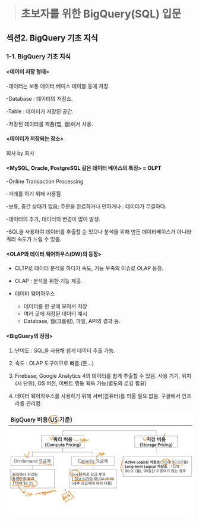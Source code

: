 ># 초보자를 위한 BigQuery(SQL) 입문
## 섹션2. BigQuery 기초 지식
### 1-1. BigQuery 기초 지식
#### <데이터 저장 형태>

-데이터는 보통 데이터 베이스 테이블 등에 저장.

-Database : 데이터의 저장소.

-Table : 데이터가 저장된 공간.

-저장된 데이터를 제품(앱, 웹)에서 사용.


#### <데이터가 저장되는 장소>

회사 by 회사


#### <MySQL, Oracle, PostgreSQL 같은 데이터 베이스의 특징> = OLPT

-Online Transaction Processing

-거래를 하기 위해 사용됨

-보류, 중간 상태가 없음; 주문을 완료하거나 안하거나 : 데이터가 무결하다.

-데이터의 추가, 데이터의 변경이 많이 발생.

-SQL을 사용하여 데이터를 추출할 순 있으나 분석을 위해 만든 데이터베이스가 아니라 쿼리 속도가 느릴 수 있음.

#### <OLAP와 데이터 웨어하우스(DW)의 등장>

* OLTP로 데이터 분석을 하다가 속도, 기능 부족의 이슈로 OLAP 등장.

* OLAP : 분석을 위한 기능 제공.

* 데이터 웨어하우스 
   - 데이터를 한 곳에 모아서 저장
   - 여러 곳에 저장된 데이터 예시
   - Database, 웹(크롤링), 파일, API의 결과 등.

#### <BigQuery의 장점>
1. 난이도
   : SQL을 사용해 쉽게 데이터 추출 가능.

2. 속도
    : OLAP 도구이므로 빠름.(돈...)

3. Firebase, Google Analytics 4의 데이터를 쉽게 추출할 수 있음. 사용 기기, 위치(시 단위), OS 버전, 이벤트 행동 획득 가능(별도의 로깅 필요)

4. 데이터 웨어하우스를 사용하기 위해 서버(컴퓨터)를 띄울 필요 없음. 구글에서 인프라를 관리함.

![alt text](image.png)